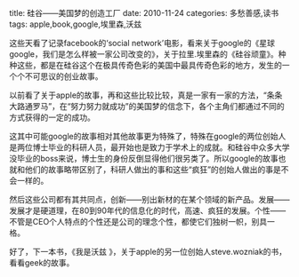 title: 硅谷——美国梦的创造工厂
date: 2010-11-24
categories: 多愁善感,读书
tags: apple,book,google,埃里森,沃兹

这些天看了记录facebook的‘social network’电影，看来关于google的《星球google，我们是怎么样被一家公司改变的》，关于拉里.埃里森的《硅谷顽童》。种种这些，都是在硅谷这个在极具传奇色彩的美国中最具传奇色彩的地方，发生的一个个不可思议的创业故事。

以前看了关于apple的故事，再和这些比较比较，真是一家有一家的方法，“条条大路通罗马”，在“努力努力就成功”的美国梦的信念下，各个主角们都通过不同的方式获得的一定的成功。

这其中可能google的故事相对其他故事更为特殊了，特殊在google的两位创始人是两位博士毕业的科研人员，最开始也是致力于学术上的成就。和硅谷中众多大学没毕业的boss来说，博士生的身份反倒显得他们很另类了。所以google的故事也就和他们的故事略带区别了，科研人做出的事和这些“疯狂”的创始人做出的事是不会一样的。

然后这些公司都有其共同点，创新——别出新材的在某个领域的新产品。发展——发展才是硬道理，在80到90年代的信息化的时代，高速、疯狂的发展。个性——不管是CEO个人特点的个性还是公司的理念个性，都使它们独树一帜，别具一格。

好了，下一本书，《我是沃兹 》，关于apple的另一位创始人steve.wozniak的书，看看geek的故事。
